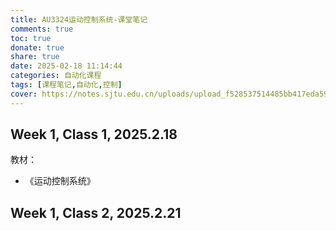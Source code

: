 ```yaml
---
title: AU3324运动控制系统-课堂笔记
comments: true
toc: true
donate: true
share: true
date: 2025-02-18 11:14:44
categories: 自动化课程
tags: [课程笔记,自动化,控制]
cover: https://notes.sjtu.edu.cn/uploads/upload_f528537514485bb417eda59aeb9690cf.png
---
```


## Week 1, Class 1, 2025.2.18


教材：

- 《运动控制系统》

## Week 1, Class 2, 2025.2.21

